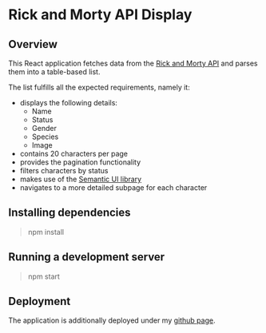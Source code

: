 # Rick and Morty API Display
## Overview
This React application fetches data from the [Rick and Morty API](https://rickandmortyapi.com/documentation/) and parses them into a table-based list.

The list fulfills all the expected requirements, namely it:
- displays the following details:
    - Name
    - Status
    - Gender
    - Species
    - Image
- contains 20 characters per page
- provides the pagination functionality
- filters characters by status
- makes use of the [Semantic UI library](https://react.semantic-ui.com/)
- navigates to a more detailed subpage for each character

## Installing dependencies
> npm install

## Running a development server
> npm start

## Deployment
The application is additionally deployed under my [github page](https://kksvt.github.io/swi-rickandmorty).
